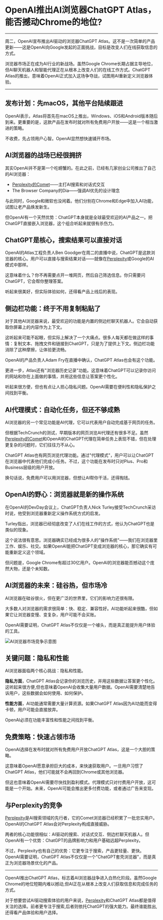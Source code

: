 # OpenAI推出AI浏览器ChatGPT Atlas，能否撼动Chrome的地位?

---

周二，OpenAI宣布推出AI驱动的浏览器ChatGPT Atlas。这不是一次简单的产品更新——这是OpenAI向Google发起的正面挑战，目标是改变人们在线获取信息的方式。

浏览器市场正在成为AI行业的新战场。虽然Google Chrome长期占据主导地位，但AI聊天机器人和智能代理正在从根本上改变人们的在线工作方式。ChatGPT Atlas的推出，意味着OpenAI正式加入这场争夺战，试图用AI重新定义浏览器体验。

---

## 发布计划：先macOS，其他平台陆续跟进

OpenAI表示，Atlas将首先在macOS上推出，Windows、iOS和Android版本随后到来。更重要的是，这款产品在发布时就对所有免费用户开放——这是一个相当激进的策略。

不收费，先占领用户心智。OpenAI显然想快速铺开市场。

## AI浏览器的战场已经很拥挤

其实OpenAI并不是第一个吃螃蟹的。在此之前，已经有几家创业公司推出了自己的AI浏览器：

- [Perplexity的Comet](https://pplx.ai/ixkwood69619635)——主打AI搜索和对话式交互
- The Browser Company的Dia——强调AI优先的设计理念

与此同时，Google和微软也没闲着。他们分别在Chrome和Edge中加入AI功能，试图让老产品焕发新生。

但OpenAI有一个天然优势：ChatGPT本身就是全球最受欢迎的AI产品之一。把ChatGPT直接嵌入浏览器，这个组合听起来就很有杀伤力。

## ChatGPT是核心，搜索结果可以直接对话

OpenAI的Atlas工程负责人Ben Goodger在周二的直播中说，ChatGPT是这款浏览器的核心。用户可以直接与搜索结果对话——就像在[Perplexity](https://pplx.ai/ixkwood69619635)或Google的AI模式中那样。

这意味着什么？你不再需要点开一堆网页，然后自己筛选信息。你只需要问ChatGPT，它会帮你整理答案。

听起来很美好，但实际体验如何，还得看产品上线后的表现。

## 侧边栏功能：终于不用复制粘贴了

对于其他AI浏览器来说，最受欢迎的功能是内置的侧边栏聊天机器人。它会自动获取你屏幕上的内容作为上下文。

这听起来可能不起眼，但实际上解决了一个大痛点。很多人每天都在做这样的事情：复制文本、拖拽文件和链接到ChatGPT，只是为了提供上下文。侧边栏功能消除了这种摩擦，让体验更流畅。

OpenAI的产品负责人Adam Fry在直播中确认，ChatGPT Atlas也会有这个功能。

更进一步，Atlas还有"浏览器历史记录"功能。这意味着ChatGPT可以记录你访问的网站和你在上面做的事情，并用这些信息让答案更个性化。

听起来很方便，但也有点让人担心隐私问题。OpenAI需要在便利性和隐私保护之间找到平衡。

## AI代理模式：自动化任务，但还不够成熟

AI浏览器的另一个常见功能是AI代理，它可以代表用户自动完成基于网页的任务。

但根据TechCrunch的测试，早期版本的网页浏览AI代理还有很多不足。虽然[Perplexity的Comet](https://pplx.ai/ixkwood69619635)和OpenAI的ChatGPT代理在简单任务上表现不错，但在处理更复杂的问题时，它们往往力不从心。

ChatGPT Atlas也有网页浏览代理功能。通过"代理模式"，用户可以让ChatGPT在浏览器中代表他们完成小任务。不过，这个功能在发布时只对Plus、Pro和Business层级的用户开放。

换句话说，免费用户可以用浏览器，但想让AI帮你干活，还得掏钱。

## OpenAI的野心：浏览器就是新的操作系统

在OpenAI的DevDay会议上，ChatGPT负责人Nick Turley接受TechCrunch采访时说，他受到浏览器重新定义操作系统方式的启发。

Turley指出，浏览器已经彻底改变了人们在线工作的方式，他认为ChatGPT也是类似的现象。

这个说法很有意思。浏览器确实已经成为很多人的"操作系统"——我们在浏览器里工作、娱乐、社交。如果OpenAI能把ChatGPT变成浏览器的核心，那它确实有可能重新定义这个领域。

但问题是，Google Chrome有超过30亿用户。OpenAI的浏览器能否撼动这个庞然大物，还是个未知数。

## AI浏览器的未来：硅谷热，但市场冷

AI浏览器在硅谷很火，但在更广泛的世界里，它们的影响力还很有限。

大多数人对浏览器的需求很简单：快、稳定、兼容性好。AI功能听起来很酷，但如果它让浏览器变慢、变复杂，用户可能不会买账。

OpenAI需要证明，ChatGPT Atlas不仅仅是一个噱头，而是真正能提升用户体验的工具。

![AI浏览器市场竞争示意图](<img width="2400" height="1308" alt="image" src="https://github.com/user-attachments/assets/ca41bc36-dbf9-4906-997f-516e6a55672e" />)

## 关键问题：隐私和性能

AI浏览器面临两个核心挑战：隐私和性能。

**隐私方面**，ChatGPT Atlas会记录你的浏览历史，并用这些数据让答案更个性化。这听起来很方便,但也意味着OpenAI会收集大量用户数据。OpenAI需要清楚地告诉用户，这些数据会如何使用、如何保护。

**性能方面**，AI功能通常需要大量计算资源。如果ChatGPT Atlas因为AI功能而变得卡顿，用户可能会直接放弃。

OpenAI必须在功能丰富性和性能之间找到平衡。

## 免费策略：快速占领市场

OpenAI选择在发布时就对所有免费用户开放ChatGPT Atlas，这是一个大胆的策略。

这意味着OpenAI愿意承担巨大的成本，来快速获取用户。一旦用户习惯了ChatGPT Atlas，他们可能就不会再回到Chrome或其他浏览器。

但这也意味着OpenAI需要尽快找到盈利模式。代理模式只对付费用户开放，这可能是一个开始。未来，OpenAI可能会推出更多付费功能，或者通过广告来变现。

## 与Perplexity的竞争

[Perplexity](https://pplx.ai/ixkwood69619635)是AI搜索领域的先行者，它的Comet浏览器已经积累了一批忠实用户。OpenAI的ChatGPT Atlas会对Perplexity构成直接威胁。

两者的核心功能很相似：AI驱动的搜索、对话式交互、侧边栏聊天机器人。但OpenAI有一个优势：ChatGPT的品牌影响力和用户基础远超Perplexity。

不过，Perplexity也有自己的优势：它更专注于搜索，产品更轻量、更快。OpenAI需要证明，ChatGPT Atlas不仅仅是一个"ChatGPT套壳浏览器"，而是真正为浏览器场景优化的产品。

---

OpenAI推出ChatGPT Atlas，标志着AI浏览器战争进入白热化阶段。虽然Google Chrome的地位短期内难以撼动,但AI正在从根本上改变人们获取信息和完成任务的方式。

对于想要尝试AI驱动搜索体验的用户来说，[Perplexity](https://pplx.ai/ixkwood69619635)和ChatGPT Atlas都是值得关注的选择。前者更专注于搜索,后者则依托ChatGPT的强大能力。最终谁能胜出,还得看产品体验和用户选择。
